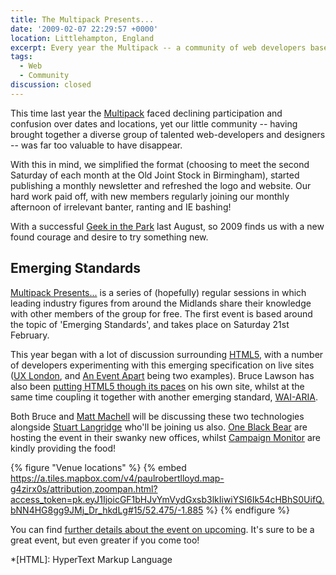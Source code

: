 ```yaml
---
title: The Multipack Presents...
date: '2009-02-07 22:29:57 +0000'
location: Littlehampton, England
excerpt: Every year the Multipack -- a community of web developers based in the Midlands -- seems  to undergo a renewal, finding confidence to try new things. This year is no different.
tags:
  - Web
  - Community
discussion: closed
---
```

This time last year the [Multipack][1] faced declining participation and confusion over dates and locations, yet our little community -- having brought together a diverse group of talented web-developers and designers -- was far too valuable to have disappear.

With this in mind, we simplified the format (choosing to meet the second Saturday of each month at the Old Joint Stock in Birmingham), started publishing a monthly newsletter and refreshed the logo and website. Our hard work paid off, with new members regularly joining our monthly afternoon of irrelevant banter, ranting and IE bashing!

With a successful [Geek in the Park][2] last August, so 2009 finds us with a new found courage and desire to try something new.

## Emerging Standards
[Multipack Presents...][3] is a series of (hopefully) regular sessions in which leading industry figures from around the Midlands share their knowledge with other members of the group for free. The first event is based around the topic of 'Emerging Standards', and takes place on Saturday 21st February.

This year began with a lot of discussion surrounding [HTML5][4], with a number of developers experimenting with this emerging specification on live sites ([UX London][5], and [An Event Apart][6] being two examples). Bruce Lawson has also been [putting HTML5 though its paces][7] on his own site, whilst at the same time coupling it together with another emerging standard, [WAI-ARIA][8].

Both Bruce and [Matt Machell][9] will be discussing these two technologies alongside [Stuart Langridge][10] who'll be joining us also. [One Black Bear][11] are hosting the event in their swanky new offices, whilst [Campaign Monitor][12] are kindly providing the food!

{% figure "Venue locations" %}
{% embed https://a.tiles.mapbox.com/v4/paulrobertlloyd.map-g4zirx0s/attribution,zoompan.html?access_token=pk.eyJ1IjoicGF1bHJvYmVydGxsb3lkIiwiYSI6Ik54cHBhS0UifQ.bNN4HG8gg9JMj_Dr_hkdLg#15/52.475/-1.885 %}
{% endfigure %}

You can find [further details about the event on upcoming][13]. It's sure to be a great event, but even greater if you come too!

[1]: http://multipack.co.uk/
[2]: http://2008.geekinthepark.co.uk/
[3]: http://multipack.co.uk/presents/
[4]: http://en.wikipedia.org/wiki/HTML_5
[5]: http://uxlondon.com/
[6]: http://aneventapart.com/
[7]: http://brucelawson.co.uk/2009/redesigning-with-html-5-wai-aria/
[8]: http://en.wikipedia.org/wiki/WAI-ARIA
[9]: http://eclecticdreams.com/
[10]: http://kryogenix.org/days/
[11]: http://oneblackbear.com/
[12]: http://campaignmonitor.com/
[13]: http://upcoming.yahoo.com/event/1502474/

*[HTML]: HyperText Markup Language
